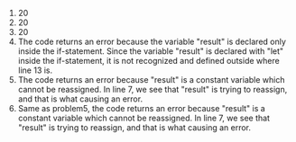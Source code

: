 1. 20
2. 20   
3. 20
4. The code returns an error because the variable "result" is declared only
   inside the if-statement. Since the variable "result" is declared with "let" 
   inside the if-statement, it is not recognized and defined outside where line
   13 is.
5. The code returns an error because "result" is a constant variable which 
   cannot be reassigned. In line 7, we see that "result" is trying to reassign,
   and that is what causing an error.
6. Same as problem5, the code returns an error because "result" is a constant
   variable which cannot be reassigned. In line 7, we see that "result" is 
   trying to reassign, and that is what causing an error.
   
